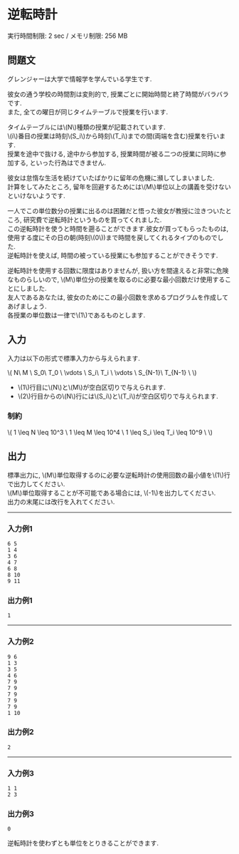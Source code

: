 # 逆転時計

実行時間制限: 2 sec / メモリ制限: 256 MB  

## 問題文

グレンジャーは大学で情報学を学んでいる学生です.  

彼女の通う学校の時間割は変則的で, 授業ごとに開始時間と終了時間がバラバラです.  
また, 全ての曜日が同じタイムテーブルで授業を行います.  

タイムテーブルには\\(N\\)種類の授業が記載されています.  
\\(i\\)番目の授業は時刻\\(S_i\\)から時刻\\(T_i\\)までの間(両端を含む)授業を行います.  
授業を途中で抜ける, 途中から参加する, 授業時間が被る二つの授業に同時に参加する, といった行為はできません.  

彼女は怠惰な生活を続けていたばかりに留年の危機に瀕してしまいました.  
計算をしてみたところ, 留年を回避するためには\\(M\\)単位以上の講義を受けないといけないようです.  

一人でこの単位数分の授業に出るのは困難だと悟った彼女が教授に泣きついたところ, 研究費で逆転時計というものを買ってくれました.  
この逆転時計を使うと時間を遡ることができます.彼女が買ってもらったものは, 使用する度にその日の朝(時刻\\(0\\))まで時間を戻してくれるタイプのものでした.  
逆転時計を使えば, 時間の被っている授業にも参加することができそうです.  
  
逆転時計を使用する回数に限度はありませんが, 扱い方を間違えると非常に危険なものらしいので, \\(M\\)単位分の授業を取るのに必要な最小回数だけ使用することにしました.  
友人であるあなたは, 彼女のためにこの最小回数を求めるプログラムを作成してあげましょう.  
各授業の単位数は一律で\\(1\\)であるものとします.  


## 入力

入力は以下の形式で標準入力から与えられます.  

\\(
N\ M \\
S_0\ T_0 \\
\vdots \\
S_i\ T_i \\
\vdots \\
S_{N-1}\ T_{N-1} \\
\\)

- \\(1\\)行目に\\(N\\)と\\(M\\)が空白区切りで与えられます.  
- \\(2\\)行目からの\\(N\\)行には\\(S_i\\)と\\(T_i\\)が空白区切りで与えられます.  

### 制約

\\(
1 \leq N \leq 10^3 \\
1 \leq M \leq 10^4 \\
1 \leq S_i \leq T_i \leq 10^9 \\
\\)

## 出力

標準出力に, \\(M\\)単位取得するのに必要な逆転時計の使用回数の最小値を\\(1\\)行で出力してください.  
\\(M\\)単位取得することが不可能である場合には, \\(-1\\)を出力してください.  
出力の末尾には改行を入れてください.  

---

### 入力例1

```
6 5
1 4
3 6
4 7
6 8
8 10
9 11

```

### 出力例1

```
1

```

---

### 入力例2

```
9 6
1 3
3 5
4 6
7 9
7 9
7 9
7 9
7 9
1 10

```

### 出力例2

```
2

```

---

### 入力例3

```
1 1
2 3

```

### 出力例3

```
0

```

逆転時計を使わずとも単位をとりきることができます.  